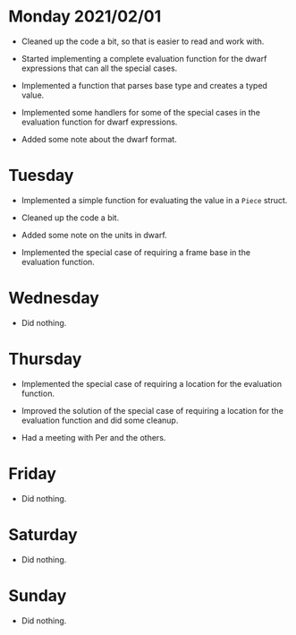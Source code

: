 # Monday 2021/02/01
* Cleaned up the code a bit, so that is easier to read and work with.

* Started implementing a complete evaluation function for the dwarf expressions that can all the special cases.

* Implemented a function that parses base type and creates a typed value.

* Implemented some handlers for some of the  special cases in the evaluation function for dwarf expressions.

* Added some note about the dwarf format.


# Tuesday
* Implemented a simple function for evaluating the value in a `Piece` struct.

*  Cleaned up the code a bit.

* Added some note on the units in dwarf.

* Implemented the special case of requiring a frame base in the evaluation function.


# Wednesday
* Did nothing.


# Thursday
* Implemented the special case of requiring a location for the evaluation function.

* Improved the solution of the special case of requiring a location for the evaluation function and did some cleanup.

* Had a meeting with Per and the others.

# Friday
* Did nothing.


# Saturday
* Did nothing.


# Sunday
* Did nothing.

